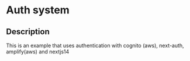 # Auth system

## Description
This is an example that uses authentication with cognito (aws), next-auth, amplify(aws) and nextjs14 